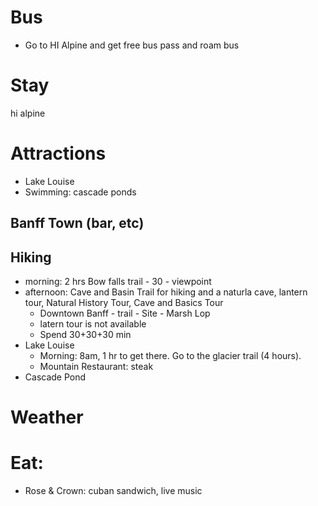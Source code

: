 # Bus
- Go to HI Alpine and get free bus pass and roam bus

# Stay
hi alpine

# Attractions
- Lake Louise
- Swimming: cascade ponds
## Banff Town (bar, etc)
## Hiking
-  morning: 2 hrs Bow falls trail - 30 - viewpoint 
- afternoon: Cave and Basin Trail for hiking and a naturla cave, lantern tour, Natural History Tour, Cave and Basics Tour
  - Downtown Banff - trail - Site - Marsh Lop
  - latern tour is not available
  - Spend 30+30+30 min
- Lake Louise
  - Morning: 8am, 1 hr to get there. Go to the glacier trail (4 hours). 
  - Mountain Restaurant: steak
- Cascade Pond

# Weather

# Eat:
- Rose & Crown: cuban sandwich, live music
